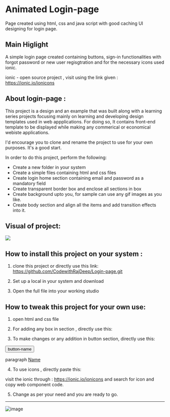 # Animated Login-page
 Page created using html, css and java script with good caching UI designing for login page.

## Main Higlight  
A simple  login page  created containing buttons, sign-in functionalities with forgot password or new user regisgtration and for 
 the necessary icons used ionic. 
 
  ionic - open source project , visit using the link given : 
https://ionic.io/ionicons 

## About login-page : 

This project is  a design and an example that was built along with a learning series  projects focusing mainly on learning and developing design templates used in web appplications. For doing so, It contains front-end template to be displayed while making any commerical or economical webiste applications.

I'd encourage you to clone and rename the project to use for your own purposes. It's a good start.

In order to do this project, perform the following: 

* Create a new folder in your system 
* Create a simple files containing html and css files
* Create login home section containing email and password as a mandatory field
* Create transparent border box and enclose all sections in box 
* Create background upto you, for sample can use any gif images as you like. 
* Create body section and align all the items and add transition effects into it.

## Visual of project: 

<img src="![image](https://github.com/CodewithRajDeep/Login-page/assets/121842502/d98cd3e6-19bc-410e-b406-5a1bbc5cc8de)"/>

## How to install this project on your system : 

1. clone this project or directly use this link: https://github.com/CodewithRajDeep/Login-page.git

2. Set up a local in your system and download 

3. Open the full file into your working studio 

## How to tweak this project for your own use:

1. open html and css file

2. For adding any box in section , directly use this: 
    <div class =" name ">
    <div class="form-value" ></div>
   
3. To make changes or any addition in button section, directly use this: 

<button>button-name</button>
<div class="class-name">
<p>paragraph <a href="#">Name</a></p>
 </div> 

4. To use icons , directly paste this: 
<script type="module" src="https://unpkg.com/ionicons@7.1.0/dist/ionicons/ionicons.esm.js"></script>

<script nomodule src="https://unpkg.com/ionicons@7.1.0/dist/ionicons/ionicons.js"></script> 

visit the ionic through : 
https://ionic.io/ionicons and search for icon and copy web component code. 

5. Change as per your need and you are ready to go.
-------------------------------------------------



![image](https://github.com/CodewithRajDeep/Login-page/assets/121842502/7fae90f0-f1ba-40ae-824d-fef67c063a47)

